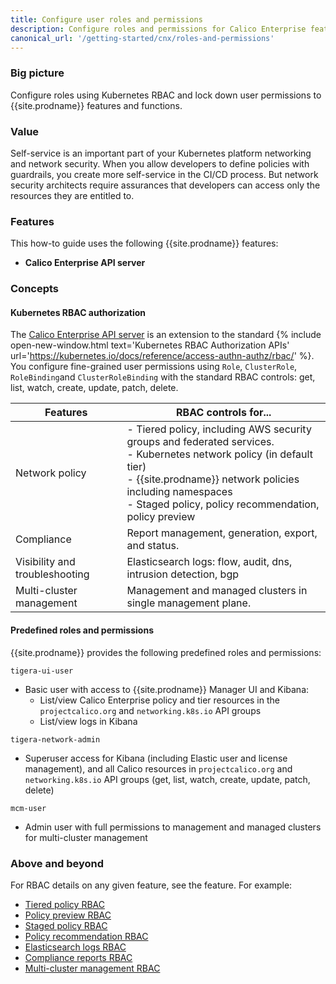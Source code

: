 ```yaml
---
title: Configure user roles and permissions
description: Configure roles and permissions for Calico Enterprise features and functions.
canonical_url: '/getting-started/cnx/roles-and-permissions'
---
```


### Big picture

Configure roles using Kubernetes RBAC and lock down user permissions to {{site.prodname}} features and functions.

### Value

Self-service is an important part of your Kubernetes platform networking and network security. When you allow developers to define policies with guardrails, you create more self-service in the CI/CD process. But network security architects require assurances that developers can access only the resources they are entitled to. 

### Features

This how-to guide uses the following {{site.prodname}} features:

- **Calico Enterprise API server**

### Concepts

#### Kubernetes RBAC authorization

The [Calico Enterprise API server]({{site.baseurl}}/reference/installation/api#operator.tigera.io/v1.APIServer) is an extension to the standard {% include open-new-window.html text='Kubernetes RBAC Authorization APIs' url='https://kubernetes.io/docs/reference/access-authn-authz/rbac/' %}. You configure fine-grained user permissions using `Role`, `ClusterRole`, `RoleBinding`and `ClusterRoleBinding` with the standard RBAC controls: get, list, watch, create, update, patch, delete. 

| Features                       | RBAC controls for...                                         |
| ------------------------------ | ------------------------------------------------------------ |
| Network policy                 | - Tiered policy, including AWS security groups and federated services.<br />- Kubernetes network policy (in default tier)<br />- {{site.prodname}} network policies including namespaces<br />- Staged policy, policy recommendation, policy preview |
| Compliance                     | Report management, generation, export, and status.           |
| Visibility and troubleshooting | Elasticsearch logs: flow, audit, dns, intrusion detection, bgp |
| Multi-cluster management       | Management and managed clusters in single management plane.  |


#### Predefined roles and permissions

{{site.prodname}} provides the following predefined roles and permissions:

`tigera-ui-user`
- Basic user with access to {{site.prodname}} Manager UI and Kibana:
  - List/view Calico Enterprise policy and tier resources in the `projectcalico.org` and `networking.k8s.io` API groups
  - List/view logs in Kibana

`tigera-network-admin`
- Superuser access for Kibana (including Elastic user and license management), and all Calico resources in `projectcalico.org` and `networking.k8s.io` API groups (get, list, watch, create, update, patch, delete) 

`mcm-user`
- Admin user with full permissions to management and managed clusters for multi-cluster management

### Above and beyond

For RBAC details on any given feature, see the feature. For example:

- [Tiered policy RBAC]({{site.baseurl}}/security/rbac-tiered-policies)
- [Policy preview RBAC]({{site.baseurl}}/security/policy-impact-preview)
- [Staged policy RBAC]({{site.baseurl}}/security/staged-network-policies) 
- [Policy recommendation RBAC]({{site.baseurl}}/security/generate-policy-recommendation)
- [Elasticsearch logs RBAC]({{site.baseurl}}/visibility/elastic/rbac-elasticsearch) 
- [Compliance reports RBAC]({{site.baseurl}}/compliance/compliance-reports/overview)
- [Multi-cluster management RBAC]({{site.baseurl}}/multicluster/mcm/create-a-management-cluster)
